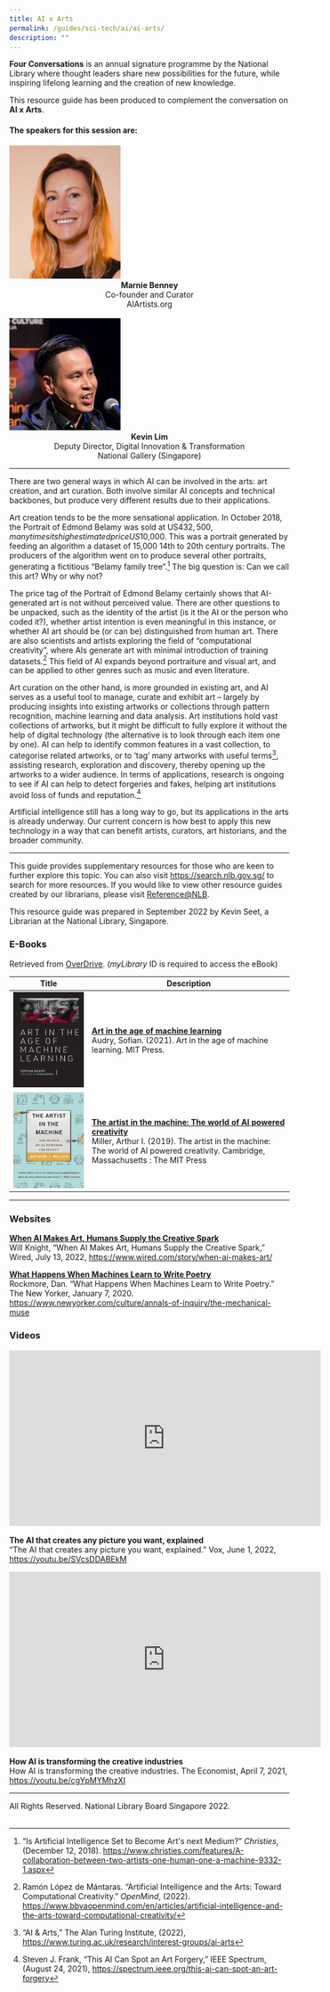 ```yaml
---
title: AI x Arts
permalink: /guides/sci-tech/ai/ai-arts/
description: ""
---
```




**Four Conversations** is an annual signature programme by the National Library where thought leaders share new possibilities for the future, while inspiring lifelong learning and the creation of new knowledge.

This resource guide has been produced to complement the conversation on **AI x Arts**. 

#### **The speakers for this session are:**
<img src="/images/sci-tech/Four%20Conversations%20AI/Marnie-Benney.jpg" alt="Marnie Benney" style="width:200px;" />
	<center><b>Marnie Benney</b><br>
Co-founder and Curator  <br>
AIArtists.org</center>
<br>
<img src="/images/sci-tech/Four%20Conversations%20AI/Kevin-Lim.jpg" alt="veerappan" style="width:200px;" /> 
<center><b>Kevin Lim</b><br> 
Deputy Director, Digital Innovation & Transformation<br>
National Gallery (Singapore)	 </center> 

---

There are two general ways in which AI can be involved in the arts: art creation, and art curation. Both involve similar AI concepts and technical backbones, but produce very different results due to their applications.

Art creation tends to be the more sensational application. In October 2018, the Portrait of Edmond Belamy was sold at US$432,500, many times its high estimated price US$10,000. This was a portrait generated by feeding an algorithm a dataset of 15,000 14th to 20th century portraits. The producers of the algorithm went on to produce several other portraits, generating a fictitious “Belamy family tree”.[^1]  The big question is: Can we call this art? Why or why not?

[^1]: “Is Artificial Intelligence Set to Become Art's next Medium?” *Christies*, (December 12, 2018). <https://www.christies.com/features/A-collaboration-between-two-artists-one-human-one-a-machine-9332-1.aspx>

The price tag of the Portrait of Edmond Belamy certainly shows that AI-generated art is not without perceived value. There are other questions to be unpacked, such as the identity of the artist (is it the AI or the person who coded it?), whether artist intention is even meaningful in this instance, or whether AI art should be (or can be) distinguished from human art. There are also scientists and artists exploring the field of “computational creativity”, where AIs generate art with minimal introduction of training datasets.[^2] This field of AI expands beyond portraiture and visual art, and can be applied to other genres such as music and even literature.

[^2]: Ramón López de Mántaras. “Artificial Intelligence and the Arts: Toward Computational Creativity.” *OpenMind*, (2022). <https://www.bbvaopenmind.com/en/articles/artificial-intelligence-and-the-arts-toward-computational-creativity/>

Art curation on the other hand, is more grounded in existing art, and AI serves as a useful tool to manage, curate and exhibit art – largely by producing insights into existing artworks or collections through pattern recognition, machine learning and data analysis. Art institutions hold vast collections of artworks, but it might be difficult to fully explore it without the help of digital technology (the alternative is to look through each item one by one). AI can help to identify common features in a vast collection, to categorise related artworks, or to ‘tag’ many artworks with useful terms[^3], assisting research, exploration and discovery, thereby opening up the artworks to a wider audience. In terms of applications, research is ongoing to see if AI can help to detect forgeries and fakes, helping art institutions avoid loss of funds and reputation.[^4]

[^3]: “AI & Arts,” The Alan Turing Institute, (2022), <https://www.turing.ac.uk/research/interest-groups/ai-arts>

[^4]: Steven J. Frank, “This AI Can Spot an Art Forgery,” IEEE Spectrum, (August 24, 2021), <https://spectrum.ieee.org/this-ai-can-spot-an-art-forgery>

Artificial intelligence still has a long way to go, but its applications in the arts is already underway. Our current concern is how best to apply this new technology in a way that can benefit artists, curators, art historians, and the broader community.

---

This guide provides supplementary resources for those who are keen to further explore this topic. You can also visit <https://search.nlb.gov.sg/> to search for more resources. If you would like to view other resource guides created by our librarians, please visit [Reference@NLB](https://reference.nlb.gov.sg/guides/). 

This resource guide was prepared in September 2022 by Kevin Seet, a Librarian at the National Library, Singapore.

### **E-Books**

Retrieved from [OverDrive](https://nlb.overdrive.com/). (*myLibrary* ID is required to access the eBook)

|Title| Description|
| -------- | -------- | 
| ![Art in the Age of Machine Learning](/images/sci-tech/Four%20Conversations%20AI/Art-In-The-Age-of-Machine-Learning.jpg)| [**Art in the age of machine learning**](https://nlb.overdrive.com/media/6046430)<br>Audry, Sofian. (2021). Art in the age of machine learning. MIT Press. |  
| ![The Artist in the Machine](/images/sci-tech/Four%20Conversations%20AI/The-Artist-In-The-Machine.jpg)    | [**The artist in the machine: The world of AI powered creativity**](https://nlb.overdrive.com/media/6046430)<br>Miller, Arthur I. (2019). The artist in the machine: The world of AI powered creativity. Cambridge, Massachusetts : The MIT Press |

---

### **Websites**

[**When AI Makes Art, Humans Supply the Creative Spark**](https://www.wired.com/story/when-ai-makes-art)<br>
Will Knight, “When AI Makes Art, Humans Supply the Creative Spark,” Wired, July 13, 2022, <https://www.wired.com/story/when-ai-makes-art/> 

[**What Happens When Machines Learn to Write Poetry**](https://www.newyorker.com/culture/annals-of-inquiry/the-mechanical-muse)<br>
Rockmore, Dan. “What Happens When Machines Learn to Write Poetry.” The New Yorker, January 7, 2020. <https://www.newyorker.com/culture/annals-of-inquiry/the-mechanical-muse>

### **Videos**

<iframe width="560" height="315" src="https://www.youtube.com/embed/SVcsDDABEkM" title="YouTube video player" frameborder="0" allow="accelerometer; autoplay; clipboard-write; encrypted-media; gyroscope; picture-in-picture" allowfullscreen></iframe>

**The AI that creates any picture you want, explained**<br>
“The AI that creates any picture you want, explained.” Vox, June 1, 2022, <https://youtu.be/SVcsDDABEkM>


<iframe width="560" height="315" src="https://www.youtube.com/embed/cgYpMYMhzXI" title="YouTube video player" frameborder="0" allow="accelerometer; autoplay; clipboard-write; encrypted-media; gyroscope; picture-in-picture" allowfullscreen></iframe>

**How AI is transforming the creative industries**<br>
How AI is transforming the creative industries. The Economist, April 7, 2021, <https://youtu.be/cgYpMYMhzXI>

---
All Rights Reserved. National Library Board Singapore 2022.<br>
<br>